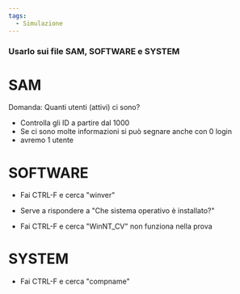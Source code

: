 ```yaml
---
tags:
  - Simulazione
---
```


### Usarlo sui file SAM, SOFTWARE e SYSTEM

# SAM

Domanda: Quanti utenti (attivi) ci sono?
- Controlla gli ID a partire dal 1000
- Se ci sono molte informazioni si può segnare anche con 0 login
- avremo 1 utente

# SOFTWARE

- Fai CTRL-F e cerca "winver"
- Serve a rispondere a "Che sistema operativo è installato?"

- Fai CTRL-F e cerca "WinNT_CV" non funziona nella prova


# SYSTEM

- Fai CTRL-F e cerca "compname"

